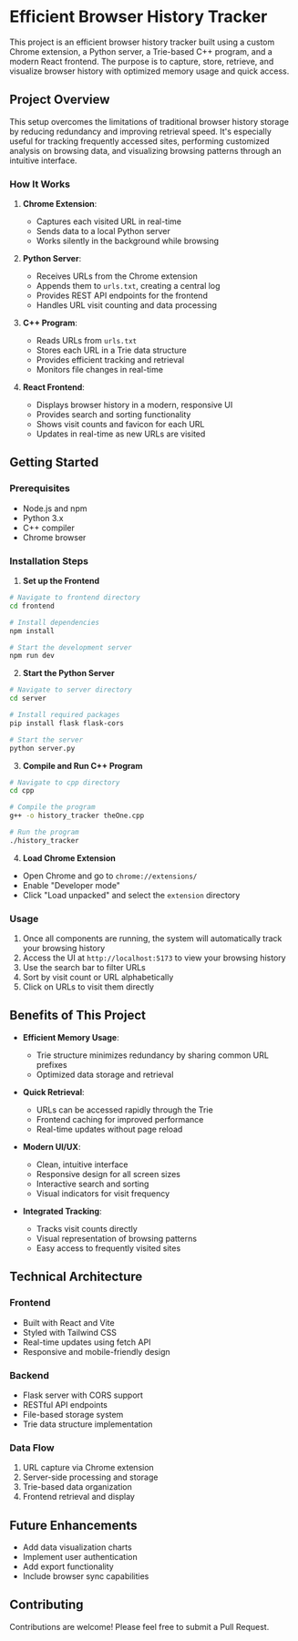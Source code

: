 # Efficient Browser History Tracker

This project is an efficient browser history tracker built using a custom Chrome extension, a Python server, a Trie-based C++ program, and a modern React frontend. The purpose is to capture, store, retrieve, and visualize browser history with optimized memory usage and quick access.

## Project Overview

This setup overcomes the limitations of traditional browser history storage by reducing redundancy and improving retrieval speed. It's especially useful for tracking frequently accessed sites, performing customized analysis on browsing data, and visualizing browsing patterns through an intuitive interface.


### How It Works

1. **Chrome Extension**: 
   - Captures each visited URL in real-time
   - Sends data to a local Python server
   - Works silently in the background while browsing

2. **Python Server**: 
   - Receives URLs from the Chrome extension
   - Appends them to `urls.txt`, creating a central log
   - Provides REST API endpoints for the frontend
   - Handles URL visit counting and data processing

3. **C++ Program**: 
   - Reads URLs from `urls.txt`
   - Stores each URL in a Trie data structure
   - Provides efficient tracking and retrieval
   - Monitors file changes in real-time

4. **React Frontend**:
   - Displays browser history in a modern, responsive UI
   - Provides search and sorting functionality
   - Shows visit counts and favicon for each URL
   - Updates in real-time as new URLs are visited

## Getting Started

### Prerequisites
- Node.js and npm
- Python 3.x
- C++ compiler
- Chrome browser

### Installation Steps

1. **Set up the Frontend**
```bash
# Navigate to frontend directory
cd frontend

# Install dependencies
npm install

# Start the development server
npm run dev
```

2. **Start the Python Server**
```bash
# Navigate to server directory
cd server

# Install required packages
pip install flask flask-cors

# Start the server
python server.py
```

3. **Compile and Run C++ Program**
```bash
# Navigate to cpp directory
cd cpp

# Compile the program
g++ -o history_tracker theOne.cpp

# Run the program
./history_tracker
```

4. **Load Chrome Extension**
- Open Chrome and go to `chrome://extensions/`
- Enable "Developer mode"
- Click "Load unpacked" and select the `extension` directory

### Usage
1. Once all components are running, the system will automatically track your browsing history
2. Access the UI at `http://localhost:5173` to view your browsing history
3. Use the search bar to filter URLs
4. Sort by visit count or URL alphabetically
5. Click on URLs to visit them directly

## Benefits of This Project

* **Efficient Memory Usage**: 
  - Trie structure minimizes redundancy by sharing common URL prefixes
  - Optimized data storage and retrieval

* **Quick Retrieval**: 
  - URLs can be accessed rapidly through the Trie
  - Frontend caching for improved performance
  - Real-time updates without page reload

* **Modern UI/UX**:
  - Clean, intuitive interface
  - Responsive design for all screen sizes
  - Interactive search and sorting
  - Visual indicators for visit frequency

* **Integrated Tracking**: 
  - Tracks visit counts directly
  - Visual representation of browsing patterns
  - Easy access to frequently visited sites

## Technical Architecture

### Frontend
- Built with React and Vite
- Styled with Tailwind CSS
- Real-time updates using fetch API
- Responsive and mobile-friendly design

### Backend
- Flask server with CORS support
- RESTful API endpoints
- File-based storage system
- Trie data structure implementation

### Data Flow
1. URL capture via Chrome extension
2. Server-side processing and storage
3. Trie-based data organization
4. Frontend retrieval and display

## Future Enhancements
- Add data visualization charts
- Implement user authentication
- Add export functionality
- Include browser sync capabilities

## Contributing
Contributions are welcome! Please feel free to submit a Pull Request.

